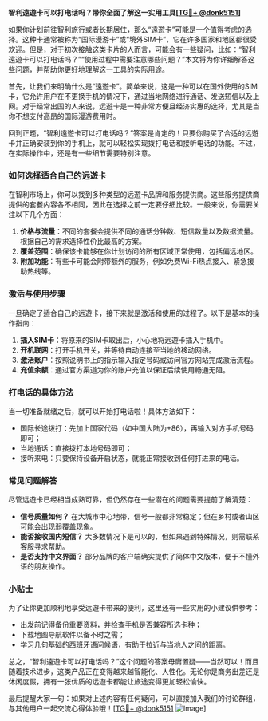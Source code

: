 **智利遠遊卡可以打电话吗？带你全面了解这一实用工具[[TG💪+ @donk5151](https://t.me/s/donk5151)]**

如果你计划前往智利旅行或者长期居住，那么“遠遊卡”可能是一个值得考虑的选择。这种卡通常被称为“国际漫游卡”或“境外SIM卡”，它在许多国家和地区都很受欢迎。但是，对于初次接触这类卡片的人而言，可能会有一些疑问，比如：“智利遠遊卡可以打电话吗？”“使用过程中需要注意哪些问题？”本文将为你详细解答这些问题，并帮助你更好地理解这一工具的实际用途。

首先，让我们来明确什么是“遠遊卡”。简单来说，这是一种可以在国外使用的SIM卡，它允许用户在不更换手机的情况下，通过当地网络进行通话、发送短信以及上网。对于经常出国的人来说，远遊卡是一种非常方便且经济实惠的选择，尤其是当你不想支付高昂的国际漫游费用时。

回到正题，“智利遠遊卡可以打电话吗？”答案是肯定的！只要你购买了合适的远遊卡并正确安装到你的手机上，就可以轻松实现拨打电话和接听电话的功能。不过，在实际操作中，还是有一些细节需要特别注意。

### **如何选择适合自己的远遊卡**
在智利市场上，你可以找到多种类型的远遊卡品牌和服务提供商。这些服务提供商提供的套餐内容各不相同，因此在选择之前一定要仔细比较。一般来说，你需要关注以下几个方面：

1. **价格与流量**：不同的套餐会提供不同的通话分钟数、短信数量以及数据流量。根据自己的需求选择性价比最高的方案。
2. **覆盖范围**：确保该卡能够在你计划访问的所有区域正常使用，包括偏远地区。
3. **附加功能**：有些卡可能会附带额外的服务，例如免费Wi-Fi热点接入、紧急援助热线等。

### **激活与使用步骤**
一旦确定了适合自己的远遊卡，接下来就是激活和使用的过程了。以下是基本的操作指南：

1. **插入SIM卡**：将原来的SIM卡取出后，小心地将远遊卡插入手机中。
2. **开机联网**：打开手机开关，并等待自动连接至当地的移动网络。
3. **激活账户**：按照说明书上的指示输入指定号码或访问官方网站完成激活流程。
4. **充值余额**：通过官方渠道为你的账户充值以保证后续使用畅通无阻。

### **打电话的具体方法**
当一切准备就绪之后，就可以开始打电话啦！具体方法如下：
- 国际长途拨打：先加上国家代码（如中国大陆为+86），再输入对方手机号码即可；
- 当地通话：直接拨打本地号码即可；
- 接听来电：只要保持设备开启状态，就能正常接收到任何打进来的电话。

### **常见问题解答**
尽管远遊卡已经相当成熟可靠，但仍然存在一些潜在的问题需要提前了解清楚：
- **信号质量如何？** 在大城市中心地带，信号一般都非常稳定；但在乡村或者山区可能会出现弱覆盖现象。
- **能否接收国内短信？** 大多数情况下是可以的，但如果遇到特殊情况，则需联系客服寻求帮助。
- **是否支持中文界面？** 部分品牌的客户端确实提供了简体中文版本，便于不懂外语的朋友操作。

### **小贴士**
为了让你更加顺利地享受远遊卡带来的便利，这里还有一些实用的小建议供参考：
- 出发前记得备份重要资料，并检查手机是否兼容所选卡种；
- 下载地图导航软件以备不时之需；
- 学习几句基础的西班牙语问候语，有助于拉近与当地人之间的距离。

总之，“智利遠遊卡可以打电话吗？”这个问题的答案毋庸置疑——当然可以！而且随着技术进步，这类产品正在变得越来越智能化、人性化。无论你是商务出差还是休闲度假，拥有一张优质的远遊卡都能让旅途变得更加轻松愉快。

最后提醒大家一句：如果对上述内容有任何疑问，可以直接加入我们的讨论群组，与其他用户一起交流心得体验哦！[[TG💪+ @donk5151](https://t.me/s/donk5151) ![Image](https://i.postimg.cc/rwNCRYN7/Snipaste-2025-04-30-17-27-05.png)]